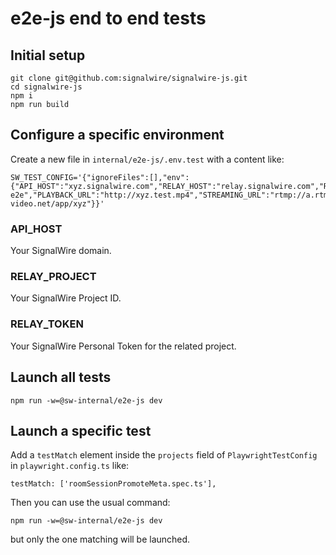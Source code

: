 # e2e-js end to end tests

## Initial setup

```
git clone git@github.com:signalwire/signalwire-js.git
cd signalwire-js
npm i
npm run build
```

## Configure a specific environment

Create a new file in `internal/e2e-js/.env.test` with a content like:

```
SW_TEST_CONFIG='{"ignoreFiles":[],"env":{"API_HOST":"xyz.signalwire.com","RELAY_HOST":"relay.signalwire.com","RELAY_PROJECT":"xyz","RELAY_TOKEN":"PTxyz","VOICE_CONTEXT":"office","VOICE_DIAL_FROM_NUMBER":"+1111111111","VOICE_DIAL_TO_NUMBER":"+111111111","VOICE_CONNECT_TO_NUMBER":"+111111111111","VOICE_CONNECT_CONTEXT":"office","MESSAGING_FROM_NUMBER":"+10000000000","MESSAGING_TO_NUMBER":"+10000000001","MESSAGING_CONTEXT":"messaging-e2e","PLAYBACK_URL":"http://xyz.test.mp4","STREAMING_URL":"rtmp://a.rtmp.youtube.com/live2/xyz","STREAM_CHECK_URL":"https://www.twitch.tv/xyz","PVC_STREAMING_URL":"rtmp://sin1.contribute.live-video.net/app/xyz"}}'
```

### API_HOST

Your SignalWire domain.

### RELAY_PROJECT

Your SignalWire Project ID.

### RELAY_TOKEN

Your SignalWire Personal Token for the related project.

## Launch all tests

```
npm run -w=@sw-internal/e2e-js dev
```

## Launch a specific test

Add a `testMatch` element inside the `projects` field of `PlaywrightTestConfig` in `playwright.config.ts` like:

```
testMatch: ['roomSessionPromoteMeta.spec.ts'],
```

Then you can use the usual command:

```
npm run -w=@sw-internal/e2e-js dev
```

but only the one matching will be launched.

